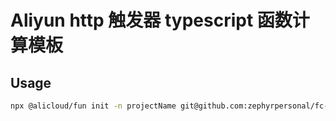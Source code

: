 # Aliyun http 触发器 typescript 函数计算模板

## Usage

```bash
npx @alicloud/fun init -n projectName git@github.com:zephyrpersonal/fc-http-trigger-ts.git
```
